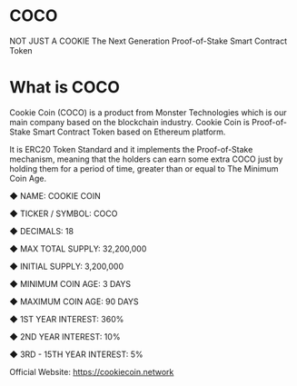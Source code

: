 # COCO
NOT JUST A COOKIE
The Next Generation Proof-of-Stake Smart Contract Token

# What is COCO
Cookie Coin (COCO) is a product from Monster Technologies which is our main company based on the blockchain industry. Cookie Coin is Proof-of-Stake Smart Contract Token based on Ethereum platform.

It is ERC20 Token Standard and it implements the Proof-of-Stake mechanism, meaning that the holders can earn some extra COCO just by holding them for a period of time, greater than or equal to The Minimum Coin Age.

◆ NAME: COOKIE COIN

◆ TICKER / SYMBOL: COCO

◆ DECIMALS: 18

◆ MAX TOTAL SUPPLY: 32,200,000

◆ INITIAL SUPPLY: 3,200,000

◆ MINIMUM COIN AGE: 3 DAYS

◆ MAXIMUM COIN AGE: 90 DAYS

◆ 1ST YEAR INTEREST: 360%

◆ 2ND YEAR INTEREST: 10%

◆ 3RD - 15TH YEAR INTEREST: 5%


Official Website: https://cookiecoin.network



